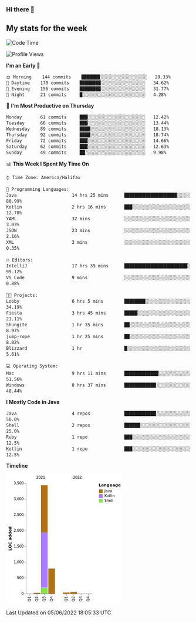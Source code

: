 ### Hi there 👋

## My stats for the week
<!--START_SECTION:waka-->
![Code Time](http://img.shields.io/badge/Code%20Time-243%20hrs%2026%20mins-blue)

![Profile Views](http://img.shields.io/badge/Profile%20Views-0-blue)

**I'm an Early 🐤** 

```text
🌞 Morning    144 commits    ███████░░░░░░░░░░░░░░░░░░   29.33% 
🌆 Daytime    170 commits    ████████░░░░░░░░░░░░░░░░░   34.62% 
🌃 Evening    156 commits    ████████░░░░░░░░░░░░░░░░░   31.77% 
🌙 Night      21 commits     █░░░░░░░░░░░░░░░░░░░░░░░░   4.28%

```
📅 **I'm Most Productive on Thursday** 

```text
Monday       61 commits     ███░░░░░░░░░░░░░░░░░░░░░░   12.42% 
Tuesday      66 commits     ███░░░░░░░░░░░░░░░░░░░░░░   13.44% 
Wednesday    89 commits     ████░░░░░░░░░░░░░░░░░░░░░   18.13% 
Thursday     92 commits     ████░░░░░░░░░░░░░░░░░░░░░   18.74% 
Friday       72 commits     ███░░░░░░░░░░░░░░░░░░░░░░   14.66% 
Saturday     62 commits     ███░░░░░░░░░░░░░░░░░░░░░░   12.63% 
Sunday       49 commits     ██░░░░░░░░░░░░░░░░░░░░░░░   9.98%

```


📊 **This Week I Spent My Time On** 

```text
⌚︎ Time Zone: America/Halifax

💬 Programming Languages: 
Java                     14 hrs 25 mins      ████████████████████░░░░░   80.99% 
Kotlin                   2 hrs 16 mins       ███░░░░░░░░░░░░░░░░░░░░░░   12.78% 
YAML                     32 mins             ░░░░░░░░░░░░░░░░░░░░░░░░░   3.03% 
JSON                     23 mins             ░░░░░░░░░░░░░░░░░░░░░░░░░   2.16% 
XML                      3 mins              ░░░░░░░░░░░░░░░░░░░░░░░░░   0.35%

🔥 Editors: 
IntelliJ                 17 hrs 39 mins      ████████████████████████░   99.12% 
VS Code                  9 mins              ░░░░░░░░░░░░░░░░░░░░░░░░░   0.88%

🐱‍💻 Projects: 
Lobby                    6 hrs 5 mins        ████████░░░░░░░░░░░░░░░░░   34.19% 
Fiesta                   3 hrs 45 mins       █████░░░░░░░░░░░░░░░░░░░░   21.11% 
Shungite                 1 hr 35 mins        ██░░░░░░░░░░░░░░░░░░░░░░░   8.97% 
jump-rope                1 hr 25 mins        ██░░░░░░░░░░░░░░░░░░░░░░░   8.02% 
Blizzard                 1 hr                █░░░░░░░░░░░░░░░░░░░░░░░░   5.61%

💻 Operating System: 
Mac                      9 hrs 11 mins       █████████████░░░░░░░░░░░░   51.56% 
Windows                  8 hrs 37 mins       ████████████░░░░░░░░░░░░░   48.44%

```

**I Mostly Code in Java** 

```text
Java                     4 repos             ████████████░░░░░░░░░░░░░   50.0% 
Shell                    2 repos             ██████░░░░░░░░░░░░░░░░░░░   25.0% 
Ruby                     1 repo              ███░░░░░░░░░░░░░░░░░░░░░░   12.5% 
Kotlin                   1 repo              ███░░░░░░░░░░░░░░░░░░░░░░   12.5%

```


**Timeline**

![Chart not found](https://raw.githubusercontent.com/lyndseyy/lyndseyy/main/charts/bar_graph.png) 


 Last Updated on 05/06/2022 18:05:33 UTC
<!--END_SECTION:waka-->